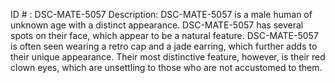 ID # : DSC-MATE-5057
Description: DSC-MATE-5057 is a male human of unknown age with a distinct appearance. DSC-MATE-5057 has several spots on their face, which appear to be a natural feature. DSC-MATE-5057 is often seen wearing a retro cap and a jade earring, which further adds to their unique appearance. Their most distinctive feature, however, is their red clown eyes, which are unsettling to those who are not accustomed to them.